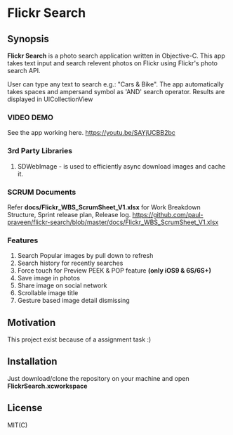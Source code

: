 Flickr Search
=========================
## Synopsis

**Flickr Search** is a photo search application written in Objective-C. This app takes text input and search relevent photos on Flickr using Flickr's photo search API.

User can type any text to search e.g.: "Cars & Bike". The app automatically takes spaces and ampersand symbol as 'AND' search operator.
Results are displayed in UICollectionView

### VIDEO DEMO
See the app working here.
https://youtu.be/SAYjUCBB2bc

### 3rd Party Libraries
1.  SDWebImage - is used to efficiently async download images and cache it.

### SCRUM Documents
Refer **docs/Flickr_WBS_ScrumSheet_V1.xlsx** for Work Breakdown Structure, Sprint release plan, Release log.
https://github.com/paul-praveen/flickr-search/blob/master/docs/Flickr_WBS_ScrumSheet_V1.xlsx

### Features
1.  Search Popular images by pull down to refresh
2.  Search history for recently searches
3.  Force touch for Preview PEEK & POP feature **(only iOS9 & 6S/6S+)**
4.  Save image in photos
5.  Share image on social network
6.  Scrollable image title
7.  Gesture based image detail dismissing

## Motivation
This project exist because of a assignment task :)

## Installation
Just download/clone the repository on your machine and open **FlickrSearch.xcworkspace**

## License
MIT(C)
